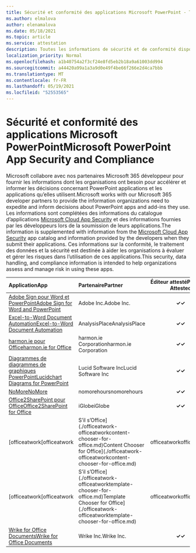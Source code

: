 ```yaml
---
title: Sécurité et conformité des applications Microsoft PowerPoint - Toutes les applications
ms.author: elmalova
author: elenamalova
ms.date: 05/18/2021
ms.topic: article
ms.service: attestation
description: Toutes les informations de sécurité et de conformité disponibles pour toutes les applications PowerPoint Microsoft.
localization_priority: Normal
ms.openlocfilehash: a1b40754a2f3cf24e8fd5eb2b18a9a61003dd994
ms.sourcegitcommit: a44420a99a1a3a9d0e49f4be66f266e2d4ca7bbb
ms.translationtype: MT
ms.contentlocale: fr-FR
ms.lasthandoff: 05/19/2021
ms.locfileid: "52553565"
---
```

# <a name="microsoft-powerpoint-app-security-and-compliance"></a><span data-ttu-id="b2a0c-103">Sécurité et conformité des applications Microsoft PowerPoint</span><span class="sxs-lookup"><span data-stu-id="b2a0c-103">Microsoft PowerPoint App Security and Compliance</span></span>

<span data-ttu-id="b2a0c-104">Microsoft collabore avec nos partenaires Microsoft 365 développeur pour fournir les informations dont les organisations ont besoin pour accélérer et informer les décisions concernant PowerPoint applications et les applications qu’elles utilisent.</span><span class="sxs-lookup"><span data-stu-id="b2a0c-104">Microsoft works with our Microsoft 365 developer partners to provide the information organizations need to expedite and inform decisions about PowerPoint apps and add-ins they use.</span></span> <span data-ttu-id="b2a0c-105">Les informations sont complétées des informations du catalogue d’applications [Microsoft Cloud App Security](https://www.microsoft.com/en-us/enterprise-mobility-security/cloud-app-security) et des informations fournies par les développeurs lors de la soumission de leurs applications.</span><span class="sxs-lookup"><span data-stu-id="b2a0c-105">The information is supplemented with information from the [Microsoft Cloud App Security](https://www.microsoft.com/en-us/enterprise-mobility-security/cloud-app-security) app catalog and information provided by the developers when they submit their applications.</span></span> <span data-ttu-id="b2a0c-106">Ces informations sur la conformité, le traitement des données et la sécurité est destinée à aider les organisations à évaluer et gérer les risques dans l’utilisation de ces applications.</span><span class="sxs-lookup"><span data-stu-id="b2a0c-106">This security, data handling, and compliance information is intended to help organizations assess and manage risk in using these apps.</span></span>

| <span data-ttu-id="b2a0c-107">**Application**</span><span class="sxs-lookup"><span data-stu-id="b2a0c-107">**App**</span></span> | <span data-ttu-id="b2a0c-108">**Partenaire**</span><span class="sxs-lookup"><span data-stu-id="b2a0c-108">**Partner**</span></span> | <span data-ttu-id="b2a0c-109">**Éditeur attesté**</span><span class="sxs-lookup"><span data-stu-id="b2a0c-109">**Publisher Attested**</span></span> | <span data-ttu-id="b2a0c-110">**Certifié**</span><span class="sxs-lookup"><span data-stu-id="b2a0c-110">**Certified**</span></span> |
|:--------|:------------|:----------------------:|:-------------:|
| [<span data-ttu-id="b2a0c-111">Adobe Sign pour Word et PowerPoint</span><span class="sxs-lookup"><span data-stu-id="b2a0c-111">Adobe Sign for Word and PowerPoint</span></span>](./adobe-inc-sign-for-word-and-powerpoint.md) | <span data-ttu-id="b2a0c-112">Adobe Inc.</span><span class="sxs-lookup"><span data-stu-id="b2a0c-112">Adobe Inc.</span></span> | <span data-ttu-id="b2a0c-113">**✓**</span><span class="sxs-lookup"><span data-stu-id="b2a0c-113">**✓**</span></span> | <img alt="Certified application badge" src="../media/certified-badge.png" height="25" width="25" /> |
| [<span data-ttu-id="b2a0c-114">Excel-to-Word Document Automation</span><span class="sxs-lookup"><span data-stu-id="b2a0c-114">Excel-to-Word Document Automation</span></span>](./analysisplace-excel-to-word-document-automation.md) | <span data-ttu-id="b2a0c-115">AnalysisPlace</span><span class="sxs-lookup"><span data-stu-id="b2a0c-115">AnalysisPlace</span></span> | <span data-ttu-id="b2a0c-116">**✓**</span><span class="sxs-lookup"><span data-stu-id="b2a0c-116">**✓**</span></span> |  |
| [<span data-ttu-id="b2a0c-117">harmon.ie pour Office</span><span class="sxs-lookup"><span data-stu-id="b2a0c-117">harmon.ie for Office</span></span>](./harmonie-corporation-for-office.md) | <span data-ttu-id="b2a0c-118">harmon.ie Corporation</span><span class="sxs-lookup"><span data-stu-id="b2a0c-118">harmon.ie Corporation</span></span> | <span data-ttu-id="b2a0c-119">**✓**</span><span class="sxs-lookup"><span data-stu-id="b2a0c-119">**✓**</span></span> |  |
| [<span data-ttu-id="b2a0c-120">Diagrammes de diagrammes de graphiques PowerPoint</span><span class="sxs-lookup"><span data-stu-id="b2a0c-120">Lucidchart Diagrams for PowerPoint</span></span>](./lucid-software-inc-lucidchart-diagrams-for-powerpoint.md) | <span data-ttu-id="b2a0c-121">Lucid Software Inc</span><span class="sxs-lookup"><span data-stu-id="b2a0c-121">Lucid Software Inc</span></span> | <span data-ttu-id="b2a0c-122">**✓**</span><span class="sxs-lookup"><span data-stu-id="b2a0c-122">**✓**</span></span> |  |
| [<span data-ttu-id="b2a0c-123">NoMore</span><span class="sxs-lookup"><span data-stu-id="b2a0c-123">NoMore</span></span>](./nomorehours-nomore.md) | <span data-ttu-id="b2a0c-124">nomorehours</span><span class="sxs-lookup"><span data-stu-id="b2a0c-124">nomorehours</span></span> | <span data-ttu-id="b2a0c-125">**✓**</span><span class="sxs-lookup"><span data-stu-id="b2a0c-125">**✓**</span></span> |  |
| [<span data-ttu-id="b2a0c-126">Office2SharePoint pour Office</span><span class="sxs-lookup"><span data-stu-id="b2a0c-126">Office2SharePoint for Office</span></span>](./iglobe-office2sharepoint-for-office.md) | <span data-ttu-id="b2a0c-127">iGlobe</span><span class="sxs-lookup"><span data-stu-id="b2a0c-127">iGlobe</span></span> | <span data-ttu-id="b2a0c-128">**✓**</span><span class="sxs-lookup"><span data-stu-id="b2a0c-128">**✓**</span></span> | <img alt="Certified application badge" src="../media/certified-badge.png" height="25" width="25" /> |
| <span data-ttu-id="b2a0c-129">[officeatwork</span><span class="sxs-lookup"><span data-stu-id="b2a0c-129">[officeatwork</span></span> | <span data-ttu-id="b2a0c-130">S’il s’Office](./officeatwork-officeatworkcontent-chooser-for-office.md)</span><span class="sxs-lookup"><span data-stu-id="b2a0c-130">Content Chooser for Office](./officeatwork-officeatworkcontent-chooser-for-office.md)</span></span> | <span data-ttu-id="b2a0c-131">officeatwork</span><span class="sxs-lookup"><span data-stu-id="b2a0c-131">officeatwork</span></span> | <span data-ttu-id="b2a0c-132">**✓**</span><span class="sxs-lookup"><span data-stu-id="b2a0c-132">**✓**</span></span> | <img alt="Certified application badge" src="../media/certified-badge.png" height="25" width="25" /> |
| <span data-ttu-id="b2a0c-133">[officeatwork</span><span class="sxs-lookup"><span data-stu-id="b2a0c-133">[officeatwork</span></span> | <span data-ttu-id="b2a0c-134">S’il s’Office](./officeatwork-officeatworktemplate-chooser-for-office.md)</span><span class="sxs-lookup"><span data-stu-id="b2a0c-134">Template Chooser for Office](./officeatwork-officeatworktemplate-chooser-for-office.md)</span></span> | <span data-ttu-id="b2a0c-135">officeatwork</span><span class="sxs-lookup"><span data-stu-id="b2a0c-135">officeatwork</span></span> | <span data-ttu-id="b2a0c-136">**✓**</span><span class="sxs-lookup"><span data-stu-id="b2a0c-136">**✓**</span></span> | <img alt="Certified application badge" src="../media/certified-badge.png" height="25" width="25" /> |
| [<span data-ttu-id="b2a0c-137">Wrike for Office Documents</span><span class="sxs-lookup"><span data-stu-id="b2a0c-137">Wrike for Office Documents</span></span>](./wrike-inc-for-office-documents.md) | <span data-ttu-id="b2a0c-138">Wrike Inc.</span><span class="sxs-lookup"><span data-stu-id="b2a0c-138">Wrike Inc.</span></span> | <span data-ttu-id="b2a0c-139">**✓**</span><span class="sxs-lookup"><span data-stu-id="b2a0c-139">**✓**</span></span> | <img alt="Certified application badge" src="../media/certified-badge.png" height="25" width="25" /> |
